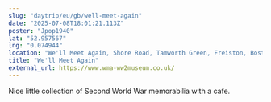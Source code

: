 ```yaml
---
slug: "daytrip/eu/gb/well-meet-again"
date: "2025-07-08T18:01:21.113Z"
poster: "Jpop1940"
lat: "52.957567"
lng: "0.074944"
location: "We'll Meet Again, Shore Road, Tamworth Green, Freiston, Boston, Lincolnshire, PE22 0LY, United Kingdom"
title: "We'll Meet Again"
external_url: https://www.wma-ww2museum.co.uk/
---
```

Nice little collection of Second World War memorabilia with a cafe. 